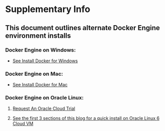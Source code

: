 # Supplementary Info

## This document outlines alternate Docker Engine environment installs

### Docker Engine on Windows:

* [See Install Docker for Windows](https://docs.docker.com/docker-for-windows/install/)

### Docker Engine on Mac:

* [See Install Docker for Mac](https://docs.docker.com/docker-for-mac/install/)

### Docker Engine on Oracle Linux:

1. [Request An Oracle Cloud Trial](https://cloud.oracle.com/tryit)

2. [See the first 3 sections of this blog for a quick install on Oracle Linux 6 Cloud VM](https://community.oracle.com/community/cloud_computing/infrastructure-as-a-service-iaas/oracle-container-cloud-service/blog/2017/01/26/the-fast-path-to-a-private-docker-registry-on-oracle-public-cloud)
